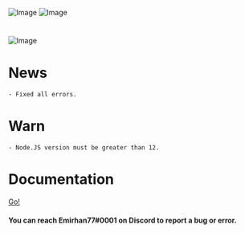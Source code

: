![Image](https://img.shields.io/npm/v/erax.db?color=%2351F9C0&label=erax.db)
![Image](https://img.shields.io/npm/dt/erax.db.svg?color=%2351FC0&maxAge=3600)

#

![Image](https://nodei.co/npm/erax.db.png?downloads=true&downloadRank=true&stars=true)

# News

```npm
- Fixed all errors.
```

# Warn

```npm
- Node.JS version must be greater than 12.
```

# Documentation
<a href="https://eraxdb.js.org/documentation/">Go!</a>

#### You can reach Emirhan77#0001 on Discord to report a bug or error.
